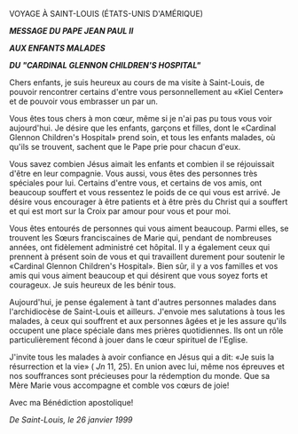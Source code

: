 VOYAGE À SAINT-LOUIS (ÉTATS-UNIS D'AMÉRIQUE)

***MESSAGE DU PAPE JEAN PAUL II***

***AUX ENFANTS MALADES***

***DU "CARDINAL GLENNON CHILDREN'S HOSPITAL"***

Chers enfants, je suis heureux au cours de ma visite à Saint-Louis, de pouvoir rencontrer certains d'entre vous personnellement au «Kiel Center» et de pouvoir vous embrasser un par un.

Vous êtes tous chers à mon cœur, même si je n'ai pas pu tous vous voir aujourd'hui. Je désire que les enfants, garçons et filles, dont le «Cardinal Glennon Children's Hospital» prend soin, et tous les enfants malades, où qu'ils se trouvent, sachent que le Pape prie pour chacun d'eux.

Vous savez combien Jésus aimait les enfants et combien il se réjouissait d'être en leur compagnie. Vous aussi, vous êtes des personnes très spéciales pour lui. Certains d'entre vous, et certains de vos amis, ont beaucoup souffert et vous ressentez le poids de ce qui vous est arrivé. Je désire vous encourager à être patients et à être près du Christ qui a souffert et qui est mort sur la Croix par amour pour vous et pour moi.

Vous êtes entourés de personnes qui vous aiment beaucoup. Parmi elles, se trouvent les Sœurs franciscaines de Marie qui, pendant de nombreuses années, ont fidèlement administré cet hôpital. Il y a également ceux qui prennent à présent soin de vous et qui travaillent durement pour soutenir le «Cardinal Glennon Children's Hospital». Bien sûr, il y a vos familles et vos amis qui vous aiment beaucoup et qui désirent que vous soyez forts et courageux. Je suis heureux de les bénir tous.

Aujourd'hui, je pense également à tant d'autres personnes malades dans l'archidiocèse de Saint-Louis et ailleurs. J'envoie mes salutations à tous les malades, à ceux qui souffrent et aux personnes âgées et je les assure qu'ils occupent une place spéciale dans mes prières quotidiennes. Ils ont un rôle particulièrement fécond à jouer dans le cœur spirituel de l'Eglise.

J'invite tous les malades à avoir confiance en Jésus qui a dit: «Je suis la résurrection et la vie» ( *Jn* 11, 25). En union avec lui, même nos épreuves et nos souffrances sont précieuses pour la rédemption du monde. Que sa Mère Marie vous accompagne et comble vos cœurs de joie!

Avec ma Bénédiction apostolique!

*De Saint-Louis, le 26 janvier 1999*